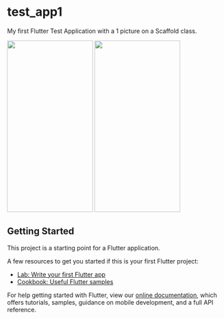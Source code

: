 # test_app1

My first Flutter Test Application with a 1 picture on a Scaffold class.

<img src="https://user-images.githubusercontent.com/26935210/113241520-7ef1ba00-92e1-11eb-9fd4-3120bd456204.jpg" width="200" height="400" />

<img src="https://user-images.githubusercontent.com/26935210/113241524-80bb7d80-92e1-11eb-9609-9483ef76fea1.jpg" width="200" height="400" />


## Getting Started

This project is a starting point for a Flutter application.

A few resources to get you started if this is your first Flutter project:

- [Lab: Write your first Flutter app](https://flutter.dev/docs/get-started/codelab)
- [Cookbook: Useful Flutter samples](https://flutter.dev/docs/cookbook)

For help getting started with Flutter, view our
[online documentation](https://flutter.dev/docs), which offers tutorials,
samples, guidance on mobile development, and a full API reference.
